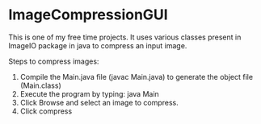 # ImageCompressionGUI
This is one of my free time projects. It uses various classes present in ImageIO package in java to compress an input image.

Steps to compress images:
1. Compile the Main.java file (javac Main.java) to generate the object file (Main.class)
2. Execute the program by typing: java Main
3. Click Browse and select an image to compress.
4. Click compress
